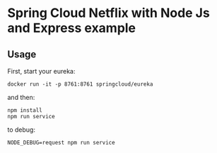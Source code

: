 # Spring Cloud Netflix with Node Js and Express example

## Usage

First, start your eureka:

```shell
docker run -it -p 8761:8761 springcloud/eureka
```

and then:

```shell
npm install
npm run service
```

to debug:

```shell
NODE_DEBUG=request npm run service
```

